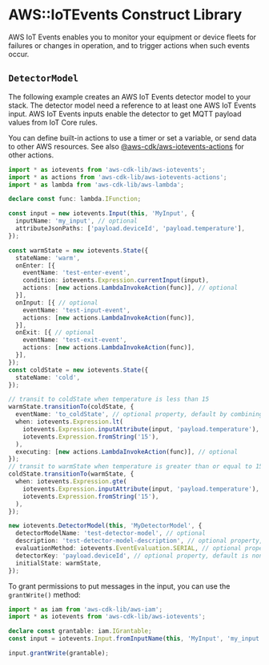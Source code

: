 # AWS::IoTEvents Construct Library



AWS IoT Events enables you to monitor your equipment or device fleets for
failures or changes in operation, and to trigger actions when such events
occur. 

## `DetectorModel`

The following example creates an AWS IoT Events detector model to your stack.
The detector model need a reference to at least one AWS IoT Events input.
AWS IoT Events inputs enable the detector to get MQTT payload values from IoT Core rules.

You can define built-in actions to use a timer or set a variable, or send data to other AWS resources.
See also [@aws-cdk/aws-iotevents-actions](https://docs.aws.amazon.com/cdk/api/v1/docs/aws-iotevents-actions-readme.html) for other actions.

```ts
import * as iotevents from 'aws-cdk-lib/aws-iotevents';
import * as actions from 'aws-cdk-lib/aws-iotevents-actions';
import * as lambda from 'aws-cdk-lib/aws-lambda';

declare const func: lambda.IFunction;

const input = new iotevents.Input(this, 'MyInput', {
  inputName: 'my_input', // optional
  attributeJsonPaths: ['payload.deviceId', 'payload.temperature'],
});

const warmState = new iotevents.State({
  stateName: 'warm',
  onEnter: [{
    eventName: 'test-enter-event',
    condition: iotevents.Expression.currentInput(input),
    actions: [new actions.LambdaInvokeAction(func)], // optional
  }],
  onInput: [{ // optional
    eventName: 'test-input-event',
    actions: [new actions.LambdaInvokeAction(func)],
  }],
  onExit: [{ // optional
    eventName: 'test-exit-event',
    actions: [new actions.LambdaInvokeAction(func)],
  }],
});
const coldState = new iotevents.State({
  stateName: 'cold',
});

// transit to coldState when temperature is less than 15
warmState.transitionTo(coldState, {
  eventName: 'to_coldState', // optional property, default by combining the names of the States
  when: iotevents.Expression.lt(
    iotevents.Expression.inputAttribute(input, 'payload.temperature'),
    iotevents.Expression.fromString('15'),
  ),
  executing: [new actions.LambdaInvokeAction(func)], // optional
});
// transit to warmState when temperature is greater than or equal to 15
coldState.transitionTo(warmState, {
  when: iotevents.Expression.gte(
    iotevents.Expression.inputAttribute(input, 'payload.temperature'),
    iotevents.Expression.fromString('15'),
  ),
});

new iotevents.DetectorModel(this, 'MyDetectorModel', {
  detectorModelName: 'test-detector-model', // optional
  description: 'test-detector-model-description', // optional property, default is none
  evaluationMethod: iotevents.EventEvaluation.SERIAL, // optional property, default is iotevents.EventEvaluation.BATCH
  detectorKey: 'payload.deviceId', // optional property, default is none and single detector instance will be created and all inputs will be routed to it
  initialState: warmState,
});
```

To grant permissions to put messages in the input,
you can use the `grantWrite()` method:

```ts
import * as iam from 'aws-cdk-lib/aws-iam';
import * as iotevents from 'aws-cdk-lib/aws-iotevents';

declare const grantable: iam.IGrantable;
const input = iotevents.Input.fromInputName(this, 'MyInput', 'my_input');

input.grantWrite(grantable);
```

